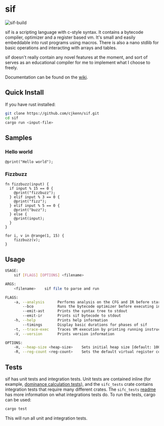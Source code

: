 # sif

![sif-build](https://github.com/cjkenn/sif/workflows/sif-build/badge.svg?branch=master)

sif is a scripting language with c-style syntax. It contains a bytecode compiler, optimizer and a register based vm. It's small and easily embeddable into rust programs using macros. There is also a nano stdlib for basic operations and interacting with arrays and tables.

sif doesn't really contain any novel features at the moment, and sort of serves as an educational compiler for me to implement what I choose to freely. 

Documentation can be found on the [wiki](https://github.com/cjkenn/sif/wiki).

## Quick Install
If you have rust installed:

```sh
git clone https://github.com/cjkenn/sif.git
cd sif
cargo run <input-file>
```

## Samples

### Hello world
```
@print("Hello world");
```

### Fizzbuzz
```
fn fizzbuzz(input) {
  if input % 15 == 0 {
    @print("fizzbuzz");
  } elif input % 3 == 0 {
    @print("fizz");
  } elif input % 5 == 0 {
    @print("buzz");
  } else {
    @print(input);
  }
}

for i, v in @range(1, 15) {
    fizzbuzz(v);
}
```

## Usage
```sh
USAGE:
    sif [FLAGS] [OPTIONS] <filename>

ARGS:
    <filename>    sif file to parse and run

FLAGS:
    -a, --analysis      Performs analysis on the CFG and IR before starting the vm
        --bco           Runs the bytecode optimizer before executing in vm
        --emit-ast      Prints the syntax tree to stdout
        --emit-ir       Prints sif bytecode to stdout
    -h, --help          Prints help information
        --timings       Display basic durations for phases of sif
    -t, --trace-exec    Traces VM execution by printing running instructions to stdout
    -V, --version       Prints version information

OPTIONS:
    -H, --heap-size <heap-size>    Sets initial heap size [default: 100]
    -R, --reg-count <reg-count>    Sets the default virtual register count [default: 1024]
```

## Tests
sif has unit tests and integration tests. Unit tests are contained inline (for example, [dominance calculation tests](https://github.com/cjkenn/sif/blob/master/sifc_analysis/src/dom.rs#L224)), and the `sifc_tests` crate contains integration tests that require many different crates. The `sifc_tests` [readme](https://github.com/cjkenn/sif/blob/master/sifc_tests/README.md) has more information on what integrations tests do. To run the tests, cargo can be used:

```sh
cargo test
```

This will run all unit and integration tests.
